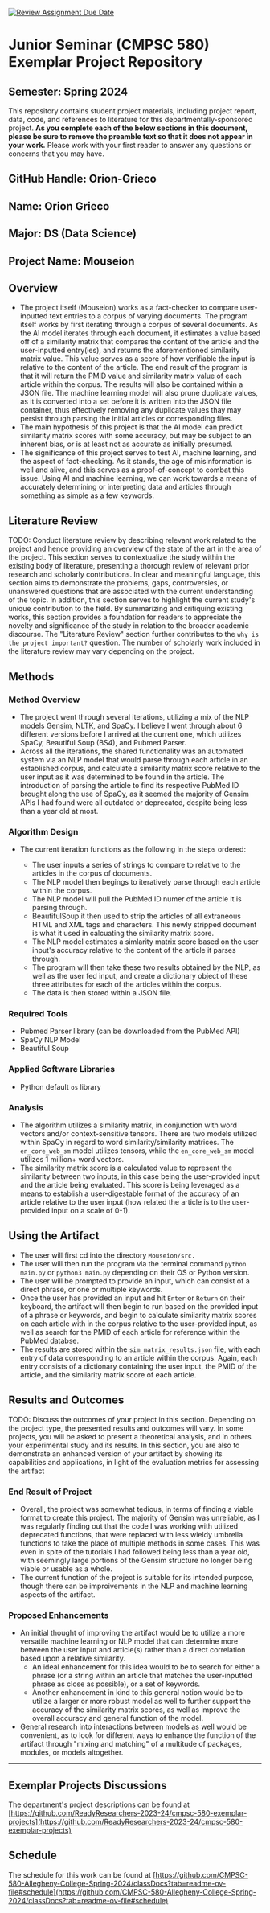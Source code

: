 [![Review Assignment Due Date](https://classroom.github.com/assets/deadline-readme-button-24ddc0f5d75046c5622901739e7c5dd533143b0c8e959d652212380cedb1ea36.svg)](https://classroom.github.com/a/Y4rZMh1t)

# Junior Seminar (CMPSC 580) Exemplar Project Repository

## Semester: Spring 2024

This repository contains student project materials, including project report, data, code, and references to literature for this departmentally-sponsored project. __As you complete each of the below sections in this document, please be sure to remove the preamble text so that it does not appear in your work.__ Please work with your first reader to answer any questions or concerns that you may have.

## GitHub Handle: Orion-Grieco

## Name: Orion Grieco

## Major: DS (Data Science)

## Project Name: Mouseion

## Overview

- The project itself (Mouseion) works as a fact-checker to compare user-inputted text entries to a corpus of varying documents. The program itself works by first iterating through a corpus of several documents. As the AI model iterates through each document, it estimates a value based off of a similarity matrix that compares the content of the article and the user-inputted entry(ies), and returns the aforementioned similarity matrix value. This value serves as a score of how verifiable the input is relative to the content of the article. The end result of the program is that it will return the PMID value and similarity matrix value of each article within the corpus. The results will also be contained within a JSON file. The machine learning model will also prune duplicate values, as it is converted into a set before it is written into the JSON file container, thus effectively removing any duplicate values thay may persist through parsing the initial articles or corresponding files.
- The main hypothesis of this project is that the AI model can predict similarity matrix scores with some accuracy, but may be subject to an inherent bias, or is at least not as accurate as initially presumed.
- The significance of this project serves to test AI, machine learning, and the aspect of fact-checking. As it stands, the age of misinformation is well and alive, and this serves as a proof-of-concept to combat this issue. Using AI and machine learning, we can work towards a means of accurately determining or interpreting data and articles through something as simple as a few keywords.

## Literature Review

TODO: Conduct literature review by describing relevant work related to the project and hence providing an overview of the state of the art in the area of the project. This section serves to contextualize the study within the existing body of literature, presenting a thorough review of relevant prior research and scholarly contributions. In clear and meaningful language, this section aims to demonstrate the problems, gaps, controversies, or unanswered questions that are associated with the current understanding of the topic. In addition, this section serves to highlight the current study's unique contribution to the field. By summarizing and critiquing existing works, this section provides a foundation for readers to appreciate the novelty and significance of the study in relation to the broader academic discourse. The "Literature Review" section further contributes to the `why is the project important?` question. The number of scholarly work included in the literature review may vary depending on the project.

## Methods

### Method Overview

* The project went through several iterations, utilizing a mix of the NLP models Gensim, NLTK, and SpaCy. I believe I went through about 6 different versions before I arrived at the current one, which utilizes SpaCy, Beautiful Soup (BS4), and Pubmed Parser.
* Across all the iterations, the shared functionality was an automated system via an NLP model that would parse through each article in an established corpus, and calculate a similarity matrix score relative to the user input as it was determined to be found in the article. The introduction of parsing the article to find its respective PubMed ID brought along the use of SpaCy, as it seemed the majority of Gensim APIs I had found were all outdated or deprecated, despite being less than a year old at most.

### Algorithm Design

* The current iteration functions as the following in the steps ordered:

  * The user inputs a series of strings to compare to relative to the articles in the corpus of documents.
  * The NLP model then begings to iteratively parse through each article within the corpus.
  * The NLP model will pull the PubMed ID numer of the article it is parsing through.
  * BeautifulSoup it then used to strip the articles of all extraneous HTML and XML tags and characters. This newly stripped document is what it used in calcuating the similarity matrix score.
  * The NLP model estimates a simlarity matrix score based on the user input's accuracy relative to the content of the article it parses through.
  * The program will then take these two results obtained by the NLP, as well as the user fed input, and create a dictionary object of these three attributes for each of the articles within the corpus.
  * The data is then stored within a JSON file.

### Required Tools

* Pubmed Parser library (can be downloaded from the PubMed API)
* SpaCy NLP Model
* Beautiful Soup

### Applied Software Libraries

* Python default `os` library

### Analysis

* The algorithm utilizes a similarity matrix, in conjunction with word vectors and/or context-sensitive tensors. There are two models utilized within SpaCy in regard to word similarity/similarity matrices. The `en_core_web_sm` model utilizes tensors, while the `en_core_web_sm` model utilizes 1 million+ word vectors.
* The similarity matrix score is a calculated value to represent the similarity between two inputs, in this case being the user-provided input and the article being evaluated. This score is being leveraged as a means to establish a user-digestable format of the accuracy of an article relative to the user input (how related the article is to the user-provided input on a scale of 0-1).

## Using the Artifact

* The user will first cd into the directory `Mouseion/src.`
* The user will then run the program via the terminal command `python main.py` or `python3 main.py` depending on their OS or Python version.
* The user will be prompted to provide an input, which can consist of a direct phrase, or one or multiple keywords.
* Once the user has provided an input and hit `Enter` or `Return` on their keyboard, the artifact will then begin to run based on the provided input of a phrase or keywords, and begin to calculate similarity matrix scores on each article with in the corpus relative to the user-provided input, as well as search for the PMID of each article for reference within the PubMed databse.
* The results are stored within the `sim_matrix_results.json` file, with each entry of data corresponding to an article within the corpus. Again, each entry consists of a dictionary containing the user input, the PMID of the article, and the similarity matrix score of each article.

## Results and Outcomes

TODO: Discuss the outcomes of your project in this section. Depending on the project type, the presented results and outcomes will vary. In some projects, you will be asked to present a theoretical analysis, and in others your experimental study and its results. In this section, you are also to demonstrate an enhanced version of your artifact by showing its capabilities and applications, in light of the evaluation metrics for assessing the artifact

### End Result of Project

* Overall, the project was somewhat tedious, in terms of finding a viable format to create this project. The majority of Gensim was unreliable, as I was regularly finding out that the code I was working with utilized deprecated functions, that were replaced with less wieldy umbrella functions to take the place of multiple methods in some cases. This was even in spite of the tutorials I had followed being less than a year old, with seemingly large portions of the Gensim structure no longer being viable or usable as a whole.
* The current function of the project is suitable for its intended purpose, though there can be improivements in the NLP and machine learning aspects of the artifact.

### Proposed Enhancements

* An initial thought of improving the artifact would be to utilize a more versatile machine learning or NLP model that can determine more between the user input and article(s) rather than a direct correlation based upon a relative similarity.
  * An ideal enhancement for this idea would to be to search for either a phrase (or a string within an article that matches the user-inputted phrase as close as possible), or a set of keywords.
  * Another enhancement in kind to this general notion would be to utilize a larger or more robust model as well to further support the accuracy of the similarity matrix scores, as well as improve the overall accuracy and general function of the model.
* General research into interactions between models as well would be convenient, as to look for different ways to enhance the function of the artifact through "mixing and matching" of a multitude of packages, modules, or models altogether.

---

## Exemplar Projects Discussions

The department's project descriptions can be found at [https://github.com/ReadyResearchers-2023-24/cmpsc-580-exemplar-projects](https://github.com/ReadyResearchers-2023-24/cmpsc-580-exemplar-projects)

## Schedule

The schedule for this work can be found at [https://github.com/CMPSC-580-Allegheny-College-Spring-2024/classDocs?tab=readme-ov-file#schedule](https://github.com/CMPSC-580-Allegheny-College-Spring-2024/classDocs?tab=readme-ov-file#schedule)
